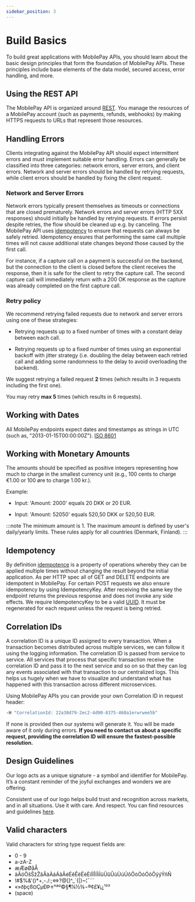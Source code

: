 ```yaml
---
sidebar_position: 3
---
```


# Build Basics

To build great applications with MobilePay APIs, you should learn about the basic design principles that form the foundation of MobilePay APIs. These principles include base elements of the data model, secured access, error handling, and more.

## Using the REST API

The MobilePay API is organized around [REST](https://en.wikipedia.org/wiki/Representational_state_transfer). You manage the resources of a MobilePay account (such as payments, refunds, webhooks) by making HTTPS requests to URLs that represent those resources.

## Handling Errors

Clients integrating against the MobilePay API should expect intermittent errors and must implement suitable error handling. Errors can generally be classified into three categories: network errors, server errors, and client errors. Network and server errors should be handled by retrying requests, while client errors should be handled by fixing the client request.

### Network and Server Errors

Network errors typically present themselves as timeouts or connections that are closed prematurely. Network errors and server errors (HTTP 5XX responses) should initially be handled by retrying requests. If errors persist despite retries, the flow should be cleaned up e.g. by canceling. The MobilePay API uses [idempotency](#idempotency) to ensure that requests can always be safely retried. Idempotency ensures that performing the same call multiple times will not cause additional state changes beyond those caused by the first call.

For instance, if a capture call on a payment is successful on the backend, but the connection to the client is closed before the client receives the response, then it is safe for the client to retry the capture call. The second capture call will immediately return with a 200 OK response as the capture was already completed on the first capture call.

### Retry policy

We recommend retrying failed requests due to network and server errors using one of these strategies:

* Retrying requests up to a fixed number of times with a constant delay between each call.

* Retrying requests up to a fixed number of times using an exponential backoff with jitter strategy (i.e. doubling the delay between each retried call and adding some randomness to the delay to avoid overloading the backend).

We suggest retrying a failed request **2** times (which results in 3 requests including the first one).

You may retry **max 5** times (which results in 6 requests).

## Working with Dates

All MobilePay endpoints expect dates and timestamps as strings in UTC (such as, "2013-01-15T00:00:00Z"). [ISO 8601](https://en.wikipedia.org/wiki/ISO_8601)

## Working with Monetary Amounts

The amounts should be specified as positive integers representing how much to charge in the smallest currency unit (e.g., 100 cents to charge €1.00 or 100 øre to charge 1.00 kr.).

Example:

* Input: 'Amount: 2000' equals 20 DKK or 20 EUR.

* Input: 'Amount: 52050' equals 520,50 DKK or 520,50 EUR.

:::note
The minimum amount is 1. The maximum amount is defined by user's daily/yearly limits. These rules apply for all countries (Denmark, Finland).
:::

## Idempotency

By definition [idempotence](https://en.wikipedia.org/wiki/Idempotence) is a property of operations whereby they can be applied multiple times without changing the result beyond the initial application. As per HTTP spec all of GET and DELETE endpoints are idempotent in MobilePay. For certain POST requests we also ensure idempotency by using IdempotencyKey. After receiving the same key the endpoint returns the previous response and does not invoke any side effects. We require IdempotencyKey to be a valid [UUID](https://en.wikipedia.org/wiki/Universally_unique_identifier). It must be regenerated for each request unless the request is being retried.

## Correlation IDs

A correlation ID is a unique ID assigned to every transaction. When a transaction becomes distributed across multiple services, we can follow it using the logging information. The correlation ID is passed from service to service. All services that process that specific transaction receive the correlation ID and pass it to the next service and so on so that they can log any events associated with that transaction to our centralized logs. This helps us hugely when we have to visualize and understand what has happened with this transaction across different microservices.

Using MobilePay APIs you can provide your own Correlation ID in request header:

```bash
-H "CorrelationId: 22a38d79-2ec2-4d90-8375-460a1erwrwee5b"
```

If none is provided then our systems will generate it. You will be made aware of it only during errors.
**If you need to contact us about a specific request, providing the correlation ID will ensure the fastest-possible resolution.**

## Design Guidelines

Our logo acts as a unique signature - a symbol and identifier for MobilePay. It’s a constant reminder of the joyful exchanges and wonders we are offering.

Consistent use of our logo helps build trust and recognition across markets, and in all situations. Use it with care. And respect.
You can find resources and guidelines [here](https://developer.mobilepay.dk/design).

## Valid characters

Valid characters for string type request fields are:

* 0 - 9
* a-zA-Z
* æÆøØåÅ
* äÄöÖšŠžŽâÂàÀáÁãÃéÉêÊëËèÈíÍîÎïÏìÌüÜûÛùÙúÚôÔòÒóÓõÕÿýÝñÑ
* !#$%&'()*+,-./:;<=>?@[]^_`{|}~¦¯¨´
* «»ðþçß¤ÇµÐÞ±°ªº©§¶¼½¾¬®¢£¥¡¿¹²³
* (space)
